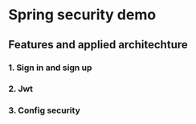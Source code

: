 # Spring security demo
## Features and applied architechture
### 1. Sign in and sign up
### 2. Jwt
### 3. Config security

